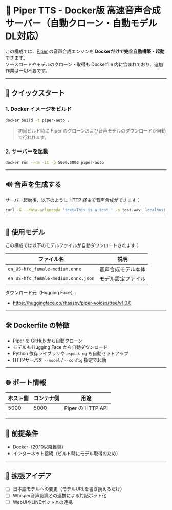 # 📢 Piper TTS - Docker版 高速音声合成サーバー（自動クローン・自動モデルDL対応）

この構成では、[Piper](https://github.com/rhasspy/piper) の音声合成エンジンを **Dockerだけで完全自動構築・起動** できます。  
ソースコードやモデルのクローン・取得も Dockerfile 内に含まれており、追加作業は一切不要です。

---

## 🚀 クイックスタート

### 1. Docker イメージをビルド

```bash
docker build -t piper-auto .
```

> 初回ビルド時に Piper のクローンおよび音声モデルのダウンロードが自動で行われます。

### 2. サーバーを起動

```bash
docker run --rm -it -p 5000:5000 piper-auto
```

---

## 🔊 音声を生成する

サーバー起動後、以下のように HTTP 経由で音声合成ができます：

```bash
curl -G --data-urlencode 'text=This is a test.' -o test.wav 'localhost:5000'
```

---

## 📁 使用モデル

この構成では以下のモデルファイルが自動ダウンロードされます：

| ファイル名                            | 説明                 |
|--------------------------------------|----------------------|
| `en_US-hfc_female-medium.onnx`       | 音声合成モデル本体    |
| `en_US-hfc_female-medium.onnx.json`  | モデル設定ファイル    |

ダウンロード元（Hugging Face）:
- https://huggingface.co/rhasspy/piper-voices/tree/v1.0.0

---

## 🛠 Dockerfile の特徴

- Piper を GitHub から自動クローン
- モデルも Hugging Face から自動ダウンロード
- Python 依存ライブラリや `espeak-ng` も自動セットアップ
- HTTPサーバを `--model` / `--config` 指定で起動

---

## 🌐 ポート情報

| ホスト側 | コンテナ側 | 用途             |
|----------|------------|------------------|
| 5000     | 5000       | Piper の HTTP API |

---

## 📌 前提条件

- Docker（20.10以降推奨）
- インターネット接続（ビルド時にモデル取得のため）

---

## 🧩 拡張アイデア

- [ ] 日本語モデルへの変更（モデルURLを書き換えるだけ）
- [ ] Whisper音声認識との連携による対話ボット化
- [ ] WebUIやLINEボットとの連携

